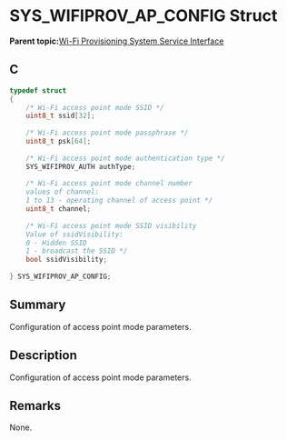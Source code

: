 # SYS\_WIFIPROV\_AP\_CONFIG Struct

**Parent topic:**[Wi-Fi Provisioning System Service Interface](GUID-EC779F2A-1DDD-4F5A-A648-47DE4498A25F.md)

## C

```c
typedef struct
{
    /* Wi-Fi access point mode SSID */
    uint8_t ssid[32];
    
    /* Wi-Fi access point mode passphrase */
    uint8_t psk[64];
    
    /* Wi-Fi access point mode authentication type */
    SYS_WIFIPROV_AUTH authType;
    
    /* Wi-Fi access point mode channel number
    values of channel:
    1 to 13 - operating channel of access point */
    uint8_t channel;
    
    /* Wi-Fi access point mode SSID visibility
    Value of ssidVisibility:
    0 - Hidden SSID
    1 - broadcast the SSID */
    bool ssidVisibility;
    
} SYS_WIFIPROV_AP_CONFIG;

```

## Summary

Configuration of access point mode parameters.

## Description

Configuration of access point mode parameters.

## Remarks

None.

